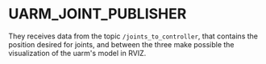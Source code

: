 UARM_JOINT_PUBLISHER
====================

They receives data from the topic `/joints_to_controller`, that contains the position desired for joints, and between the three make possible the visualization of the uarm's model in RVIZ.

